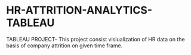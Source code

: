 # HR-ATTRITION-ANALYTICS-TABLEAU
TABLEAU PROJECT- This project consist visiualization of HR data on the basis of company attrition on given time frame.

